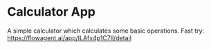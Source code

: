 # Calculator App
A simple calculator which calculates some basic operations.
Fast try: https://flowagent.ai/app/ILAfx4p1C7Il/detail
